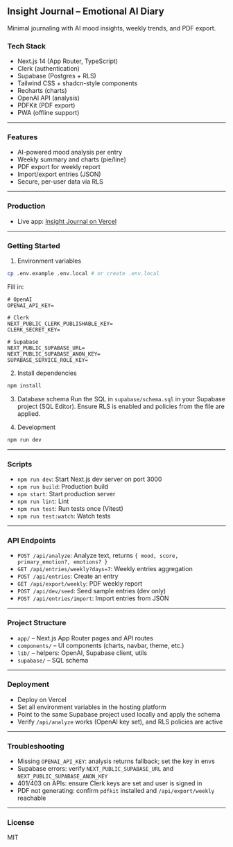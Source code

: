## Insight Journal – Emotional AI Diary

Minimal journaling with AI mood insights, weekly trends, and PDF export.

### Tech Stack
- Next.js 14 (App Router, TypeScript)
- Clerk (authentication)
- Supabase (Postgres + RLS)
- Tailwind CSS + shadcn-style components
- Recharts (charts)
- OpenAI API (analysis)
- PDFKit (PDF export)
- PWA (offline support)

---

### Features
- AI-powered mood analysis per entry
- Weekly summary and charts (pie/line)
- PDF export for weekly report
- Import/export entries (JSON)
- Secure, per-user data via RLS

---

### Production
- Live app: [Insight Journal on Vercel](https://insight-journal-ozkancimenlis-projects.vercel.app/)

---

### Getting Started
1) Environment variables
```bash
cp .env.example .env.local # or create .env.local
```
Fill in:
```
# OpenAI
OPENAI_API_KEY=

# Clerk
NEXT_PUBLIC_CLERK_PUBLISHABLE_KEY=
CLERK_SECRET_KEY=

# Supabase
NEXT_PUBLIC_SUPABASE_URL=
NEXT_PUBLIC_SUPABASE_ANON_KEY=
SUPABASE_SERVICE_ROLE_KEY=
```

2) Install dependencies
```bash
npm install
```

3) Database schema
Run the SQL in `supabase/schema.sql` in your Supabase project (SQL Editor). Ensure RLS is enabled and policies from the file are applied.

4) Development
```bash
npm run dev
```

---

### Scripts
- `npm run dev`: Start Next.js dev server on port 3000
- `npm run build`: Production build
- `npm start`: Start production server
- `npm run lint`: Lint
- `npm run test`: Run tests once (Vitest)
- `npm run test:watch`: Watch tests

---

### API Endpoints
- `POST /api/analyze`: Analyze text, returns `{ mood, score, primary_emotion?, emotions? }`
- `GET /api/entries/weekly?days=7`: Weekly entries aggregation
- `POST /api/entries`: Create an entry
- `GET /api/export/weekly`: PDF weekly report
- `POST /api/dev/seed`: Seed sample entries (dev only)
- `POST /api/entries/import`: Import entries from JSON

---

### Project Structure
- `app/` – Next.js App Router pages and API routes
- `components/` – UI components (charts, navbar, theme, etc.)
- `lib/` – helpers: OpenAI, Supabase client, utils
- `supabase/` – SQL schema

---

### Deployment
- Deploy on Vercel
- Set all environment variables in the hosting platform
- Point to the same Supabase project used locally and apply the schema
- Verify `/api/analyze` works (OpenAI key set), and RLS policies are active

---

### Troubleshooting
- Missing `OPENAI_API_KEY`: analysis returns fallback; set the key in envs
- Supabase errors: verify `NEXT_PUBLIC_SUPABASE_URL` and `NEXT_PUBLIC_SUPABASE_ANON_KEY`
- 401/403 on APIs: ensure Clerk keys are set and user is signed in
- PDF not generating: confirm `pdfkit` installed and `/api/export/weekly` reachable

---

### License
MIT
